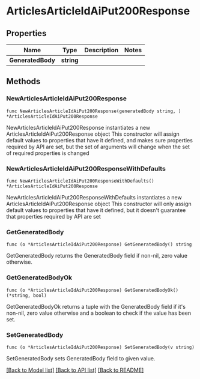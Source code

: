 # ArticlesArticleIdAiPut200Response

## Properties

Name | Type | Description | Notes
------------ | ------------- | ------------- | -------------
**GeneratedBody** | **string** |  | 

## Methods

### NewArticlesArticleIdAiPut200Response

`func NewArticlesArticleIdAiPut200Response(generatedBody string, ) *ArticlesArticleIdAiPut200Response`

NewArticlesArticleIdAiPut200Response instantiates a new ArticlesArticleIdAiPut200Response object
This constructor will assign default values to properties that have it defined,
and makes sure properties required by API are set, but the set of arguments
will change when the set of required properties is changed

### NewArticlesArticleIdAiPut200ResponseWithDefaults

`func NewArticlesArticleIdAiPut200ResponseWithDefaults() *ArticlesArticleIdAiPut200Response`

NewArticlesArticleIdAiPut200ResponseWithDefaults instantiates a new ArticlesArticleIdAiPut200Response object
This constructor will only assign default values to properties that have it defined,
but it doesn't guarantee that properties required by API are set

### GetGeneratedBody

`func (o *ArticlesArticleIdAiPut200Response) GetGeneratedBody() string`

GetGeneratedBody returns the GeneratedBody field if non-nil, zero value otherwise.

### GetGeneratedBodyOk

`func (o *ArticlesArticleIdAiPut200Response) GetGeneratedBodyOk() (*string, bool)`

GetGeneratedBodyOk returns a tuple with the GeneratedBody field if it's non-nil, zero value otherwise
and a boolean to check if the value has been set.

### SetGeneratedBody

`func (o *ArticlesArticleIdAiPut200Response) SetGeneratedBody(v string)`

SetGeneratedBody sets GeneratedBody field to given value.



[[Back to Model list]](../README.md#documentation-for-models) [[Back to API list]](../README.md#documentation-for-api-endpoints) [[Back to README]](../README.md)


